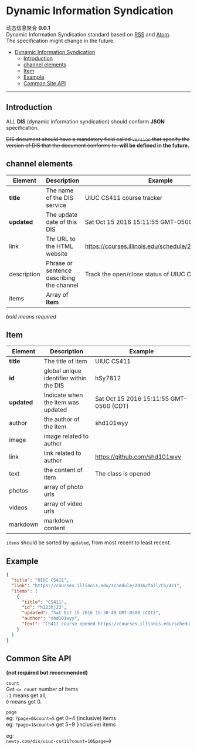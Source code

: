 # Dynamic Information Syndication
动态信息聚合  **0.0.1**  
Dynamic Information Syndication standard based on [RSS](https://cyber.harvard.edu/rss/rss.html) and [Atom](https://tools.ietf.org/html/rfc4287).  
The specification might change in the future.  


<!-- toc orderedList:0 -->

- [Dynamic Information Syndication](#dynamic-information-syndication)
	- [Introduction](#introduction)
	- [channel elements](#channel-elements)
	- [Item](#item)
	- [Example](#example)
	- [Common Site API](#common-site-api)

<!-- tocstop -->


---

## Introduction  

ALL **DIS** (dynamic information syndication) should conform **JSON** specification.  

<strike> DIS document should have a mandatory field called `version` that specify the version of DIS that the document conforms to. </strike> **will be defined in the future.**  

## channel elements   
| Element  | Description | Example |  
|---|---|---|
| **title** | The name of the DIS service | UIUC CS411 course tracker |
| **updated** | The update date of this DIS | Sat Oct 15 2016 15:11:55 GMT-0500 (CDT) |
| link | Thr URL to the HTML website | https://courses.illinois.edu/schedule/2016/fall/CS/411 |  
| description | Phrase or sentence describing the channel | Track the open/close status of UIUC CS411 |  
| items | Array of **Item** ||  

*bold means required*

## Item
| Element | Description | Example |
|---|---|---|
| **title** | The title of item | UIUC CS411 |  
| **id** | global unique identifier within the DIS | hSy7812 |
| **updated** | Indicate when the item was updated | Sat Oct 15 2016 15:11:55 GMT-0500 (CDT) |
| author | the author of the item | shd101wyy |
| image | image related to author | |    
| link | link related to author | https://github.com/shd101wyy |
| text | the content of item | The class is opened |  
| photos | array of photo urls | |  
| videos | array of video urls | |  
| markdown | markdown content | |   

`items` should be sorted by `updated`, from most recent to least recent.  

## Example  
```json
{
  "title": "UIUC CS411",
  "link": "https://courses.illinois.edu/schedule/2016/fall/CS/411",
  "items": [
    {
      "title": "CS411",
      "id": "h123hj23",
      "updated": "Sat Oct 15 2016 15:38:49 GMT-0500 (CDT)",
      "author": "shd101wyy",
      "text": "CS411 course opened https://courses.illinois.edu/schedule/2016/fall/CS/411"  
    }
  ]
}
```

## Common Site API
**(not required but recommended)**  

`count`  
Get `<= count` number of items    
`-1` means get all,  
`0` means get 0.

`page`  
eg: `?page=0&count=5` get 0~4 (inclusive) items  
eg: `?page=1&count=5` get 5~9 (inclusive) items  

eg:  
`newty.com/dis/uiuc-cs411?count=10&page=0`  
